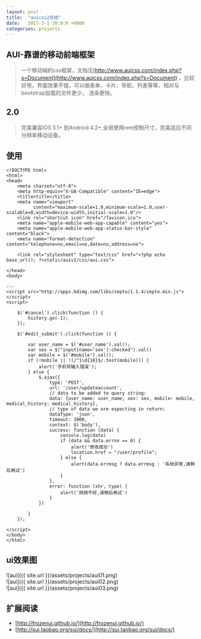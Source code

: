 ```yaml
---
layout: post
title:  "auicss2总结"
date:   2017-3-1 20:0:0 +0800
categories: projects
---
```


## AUI-靠谱的移动前端框架
>一个移动端的css框架，文档见[http://www.auicss.com/index.php?s=Document](http://www.auicss.com/index.php?s=Document)
，比较好用，界面效果不错，可以做表单、卡片、导航、列表等等，相对与bootstrap加载的文件更少，
渲染更快。

## 2.0
>完美兼容IOS 5.1+ 到Android 4.2+,全局使用rem控制尺寸，完美适应不同分辨率移动设备。

## 使用

    <!DOCTYPE html>
    <html>
    <head>
        <meta charset="utf-8">
        <meta http-equiv="X-UA-Compatible" content="IE=edge">
        <title>title</title>
        <meta name="viewport"
              content="maximum-scale=1.0,minimum-scale=1.0,user-scalable=0,width=device-width,initial-scale=1.0"/>
        <link rel="shortcut icon" href="/favicon.ico">
        <meta name="apple-mobile-web-app-capable" content="yes">
        <meta name="apple-mobile-web-app-status-bar-style" content="black">
        <meta name="format-detection" content="telephone=no,email=no,date=no,address=no">
    
        <link rel="stylesheet" type="text/css" href="<?php echo base_url(); ?>static/auiv2/css/aui.css">
    
    </head>
    <body>
    
    ---
    <script src="http://apps.bdimg.com/libs/zepto/1.1.4/zepto.min.js"></script>
    <script>
    
        $('#cancel').click(function () {
            history.go(-1);
        });
    
        $('#edit_submit').click(function () {
    
            var user_name = $('#user_name').val();
            var sex = $("input[name='sex']:checked").val()
            var mobile = $('#mobile').val();
            if (!mobile || !(/^1\d{10}$/.test(mobile))) {
                alert('手机号输入错误');
            } else {
                $.ajax({
                    type: 'POST',
                    url: '/user/updateaccount',
                    // data to be added to query string:
                    data: {user_name: user_name, sex: sex, mobile: mobile, medical_history: medical_history},
                    // type of data we are expecting in return:
                    dataType: 'json',
                    timeout: 3000,
                    context: $('body'),
                    success: function (data) {
                        console.log(data)
                        if (data && data.errno == 0) {
                            alert('修改成功')
                            location.href = "/user/profile";
                        } else {
                            alert(data.errmsg ? data.errmsg : '系统异常,请稍后再试')
                        }
                    },
                    error: function (xhr, type) {
                        alert('网络不好,请稍后再试')
                    }
                })
    
            }
        });
    
    </script>
    </body>
    </html>


## ui效果图
![aui]({{ site.url }}/assets/projects/aui01.png)  
![aui]({{ site.url }}/assets/projects/aui02.png)  
![aui]({{ site.url }}/assets/projects/aui03.png)  

   
## 扩展阅读 
 
* [http://frozenui.github.io/](http://frozenui.github.io/) 
* [http://sui.taobao.org/sui/docs/](http://sui.taobao.org/sui/docs/)
